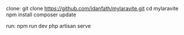 clone:
git clone https://github.com/idanfath/mylaravite.git
cd mylaravite
npm install
composer update

run:
npm run dev
php artisan serve
